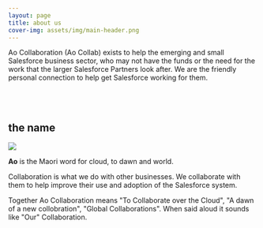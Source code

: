 ```yaml
---
layout: page
title: about us
cover-img: assets/img/main-header.png
---
```


Ao Collaboration (Ao Collab) exists to help the emerging and small Salesforce business sector, who may not have the funds or the need for the work that the larger Salesforce Partners look after.
We are the friendly personal connection to help get Salesforce working for them.
<br/><br/>
<br/><br/>


## the name

<img class="content-image" src="{{ '/assets/img/Aotearoa.jpg' | relative_url }}">

**Ao** is the Maori word for cloud, to dawn and world.

Collaboration is what we do with other businesses. We collaborate with them to help improve their use and adoption of the Salesforce system.

Together Ao Collaboration means "To Collaborate over the Cloud", "A dawn of a new collobration", "Global Collaborations". When said aloud it sounds like "Our" Collaboration.


